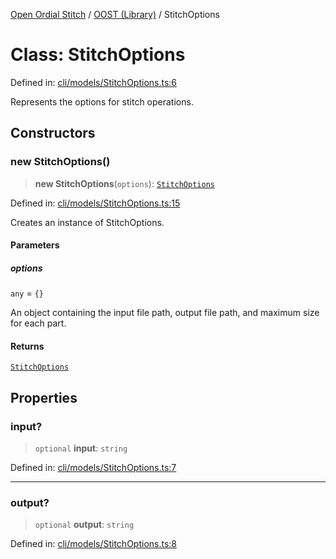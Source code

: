 [Open Ordial Stitch](../../README.md) / [OOST (Library)](../README.md) / StitchOptions

# Class: StitchOptions

Defined in: [cli/models/StitchOptions.ts:6](https://github.com/open-ordinal/open-ordinal-stitch/blob/862f19565e543bbcf64e91f6cfe4c59308e04c3a/src/cli/models/StitchOptions.ts#L6)

Represents the options for stitch operations.

## Constructors

### new StitchOptions()

> **new StitchOptions**(`options`): [`StitchOptions`](StitchOptions.md)

Defined in: [cli/models/StitchOptions.ts:15](https://github.com/open-ordinal/open-ordinal-stitch/blob/862f19565e543bbcf64e91f6cfe4c59308e04c3a/src/cli/models/StitchOptions.ts#L15)

Creates an instance of StitchOptions.

#### Parameters

##### options

`any` = `{}`

An object containing the input file path, output file path, and maximum size for each part.

#### Returns

[`StitchOptions`](StitchOptions.md)

## Properties

### input?

> `optional` **input**: `string`

Defined in: [cli/models/StitchOptions.ts:7](https://github.com/open-ordinal/open-ordinal-stitch/blob/862f19565e543bbcf64e91f6cfe4c59308e04c3a/src/cli/models/StitchOptions.ts#L7)

***

### output?

> `optional` **output**: `string`

Defined in: [cli/models/StitchOptions.ts:8](https://github.com/open-ordinal/open-ordinal-stitch/blob/862f19565e543bbcf64e91f6cfe4c59308e04c3a/src/cli/models/StitchOptions.ts#L8)

